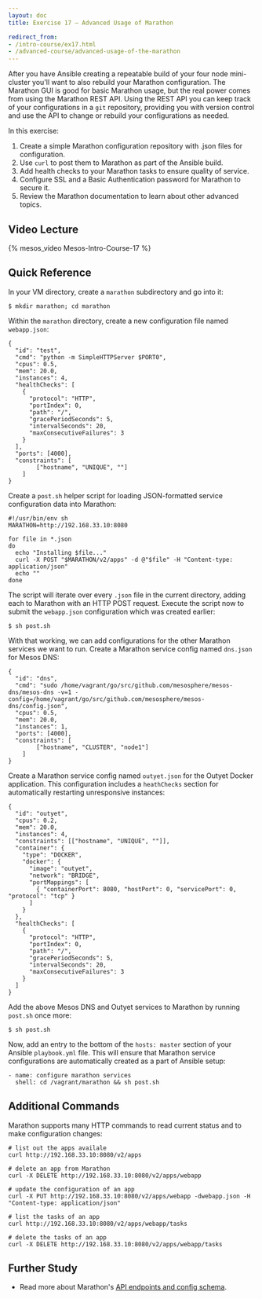 ```yaml
---
layout: doc
title: Exercise 17 – Advanced Usage of Marathon

redirect_from:
- /intro-course/ex17.html
- /advanced-course/advanced-usage-of-the-marathon
---
```


After you have Ansible creating a repeatable build of your four node mini-cluster you'll want to also rebuild your Marathon configuration.  The Marathon GUI is good for basic Marathon usage, but the real power comes from using the Marathon REST API.  Using the REST API you can keep track of your configurations in a ``git`` repository, providing you with version control and use the API to change or rebuild your configurations as needed.

In this exercise:

1. Create a simple Marathon configuration repository with .json files for configuration.
2. Use ``curl`` to post them to Marathon as part of the Ansible build.
3. Add health checks to your Marathon tasks to ensure quality of service.
4. Configure SSL and a Basic Authentication password for Marathon to secure it.
5. Review the Marathon documentation to learn about other advanced topics.


Video Lecture
-------------

{% mesos_video Mesos-Intro-Course-17 %}


Quick Reference
---------------

In your VM directory, create a ``marathon`` subdirectory and go into it:

```
$ mkdir marathon; cd marathon
```

Within the ``marathon`` directory, create a new configuration file named ``webapp.json``:

```
{
  "id": "test",
  "cmd": "python -m SimpleHTTPServer $PORT0",
  "cpus": 0.5,
  "mem": 20.0,
  "instances": 4,
  "healthChecks": [
    {
      "protocol": "HTTP",
      "portIndex": 0,
      "path": "/",
      "gracePeriodSeconds": 5,
      "intervalSeconds": 20,
      "maxConsecutiveFailures": 3
    }
  ],
  "ports": [4000],
  "constraints": [
        ["hostname", "UNIQUE", ""]
    ]
}
```

Create a ``post.sh`` helper script for loading JSON-formatted service configuration data into Marathon:

```
#!/usr/bin/env sh
MARATHON=http://192.168.33.10:8080

for file in *.json
do
  echo "Installing $file..."
  curl -X POST "$MARATHON/v2/apps" -d @"$file" -H "Content-type: application/json"
  echo ""
done
```

The script will iterate over every ``.json`` file in the current directory, adding each to Marathon with an HTTP POST request. Execute the script now to submit the ``webapp.json`` configuration which was created earlier:

```
$ sh post.sh
```

With that working, we can add configurations for the other Marathon services we want to run. Create a Marathon service config named ``dns.json`` for Mesos DNS:

```
{
  "id": "dns",
  "cmd": "sudo /home/vagrant/go/src/github.com/mesosphere/mesos-dns/mesos-dns -v=1 -config=/home/vagrant/go/src/github.com/mesosphere/mesos-dns/config.json",
  "cpus": 0.5,
  "mem": 20.0,
  "instances": 1,
  "ports": [4000],
  "constraints": [
        ["hostname", "CLUSTER", "node1"]
    ]
}
```

Create a Marathon service config named ``outyet.json`` for the Outyet Docker application. This configuration includes a ``heathChecks`` section for automatically restarting unresponsive instances:

```
{
  "id": "outyet",
  "cpus": 0.2,
  "mem": 20.0,
  "instances": 4,
  "constraints": [["hostname", "UNIQUE", ""]],
  "container": {
    "type": "DOCKER",
    "docker": {
      "image": "outyet",
      "network": "BRIDGE",
      "portMappings": [
        { "containerPort": 8080, "hostPort": 0, "servicePort": 0, "protocol": "tcp" }
      ]
    }
  },
  "healthChecks": [
    {
      "protocol": "HTTP",
      "portIndex": 0,
      "path": "/",
      "gracePeriodSeconds": 5,
      "intervalSeconds": 20,
      "maxConsecutiveFailures": 3
    }
  ]
}
```

Add the above Mesos DNS and Outyet services to Marathon by running ``post.sh`` once more:

```
$ sh post.sh
```

Now, add an entry to the bottom of the ``hosts: master`` section of your Ansible ``playbook.yml`` file. This will ensure that Marathon service configurations are automatically created as a part of Ansible setup:

```
- name: configure marathon services
  shell: cd /vagrant/marathon && sh post.sh
```

Additional Commands
-------------------

Marathon supports many HTTP commands to read current status and to make configuration changes:

    # list out the apps availale
    curl http://192.168.33.10:8080/v2/apps

    # delete an app from Marathon
    curl -X DELETE http://192.168.33.10:8080/v2/apps/webapp

    # update the configuration of an app
    curl -X PUT http://192.168.33.10:8080/v2/apps/webapp -dwebapp.json -H "Content-type: application/json"

    # list the tasks of an app
    curl http://192.168.33.10:8080/v2/apps/webapp/tasks

    # delete the tasks of an app
    curl -X DELETE http://192.168.33.10:8080/v2/apps/webapp/tasks

Further Study
-------------

* Read more about Marathon's [API endpoints and config schema](https://mesosphere.github.io/marathon/docs/rest-api.html).
